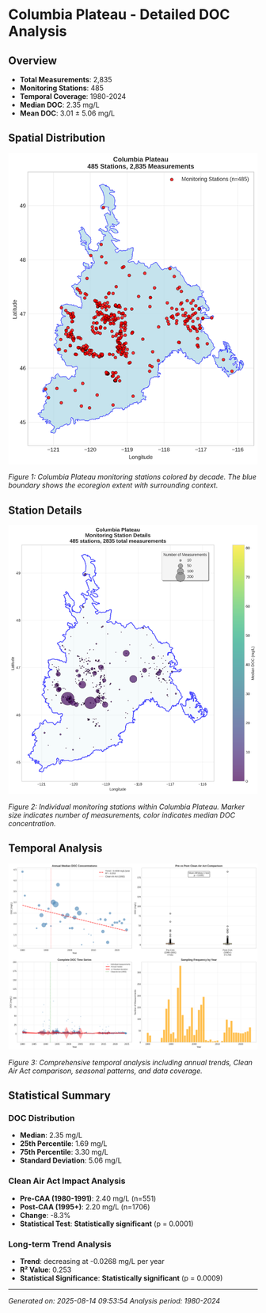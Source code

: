 # Columbia Plateau - Detailed DOC Analysis

## Overview
- **Total Measurements**: 2,835
- **Monitoring Stations**: 485
- **Temporal Coverage**: 1980-2024
- **Median DOC**: 2.35 mg/L
- **Mean DOC**: 3.01 ± 5.06 mg/L

## Spatial Distribution

![Ecoregion Overview](Columbia_Plateau_overview_map.png)

*Figure 1: Columbia Plateau monitoring stations colored by decade. The blue boundary shows the ecoregion extent with surrounding context.*

## Station Details

![Station Details](Columbia_Plateau_stations.png)

*Figure 2: Individual monitoring stations within Columbia Plateau. Marker size indicates number of measurements, color indicates median DOC concentration.*

## Temporal Analysis

![Time Series Analysis](Columbia_Plateau_timeseries.png)

*Figure 3: Comprehensive temporal analysis including annual trends, Clean Air Act comparison, seasonal patterns, and data coverage.*

## Statistical Summary

### DOC Distribution
- **Median**: 2.35 mg/L
- **25th Percentile**: 1.69 mg/L  
- **75th Percentile**: 3.30 mg/L
- **Standard Deviation**: 5.06 mg/L

### Clean Air Act Impact Analysis

- **Pre-CAA (1980-1991)**: 2.40 mg/L (n=551)
- **Post-CAA (1995+)**: 2.20 mg/L (n=1706)
- **Change**: -8.3%
- **Statistical Test**: **Statistically significant** (p = 0.0001)

### Long-term Trend Analysis

- **Trend**: decreasing at -0.0268 mg/L per year
- **R² Value**: 0.253
- **Statistical Significance**: **Statistically significant** (p = 0.0009)


---
*Generated on: 2025-08-14 09:53:54*
*Analysis period: 1980-2024*
